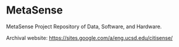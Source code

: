 # MetaSense
MetaSense Project Repository of Data, Software, and Hardware.

Archival website: https://sites.google.com/a/eng.ucsd.edu/citisense/
